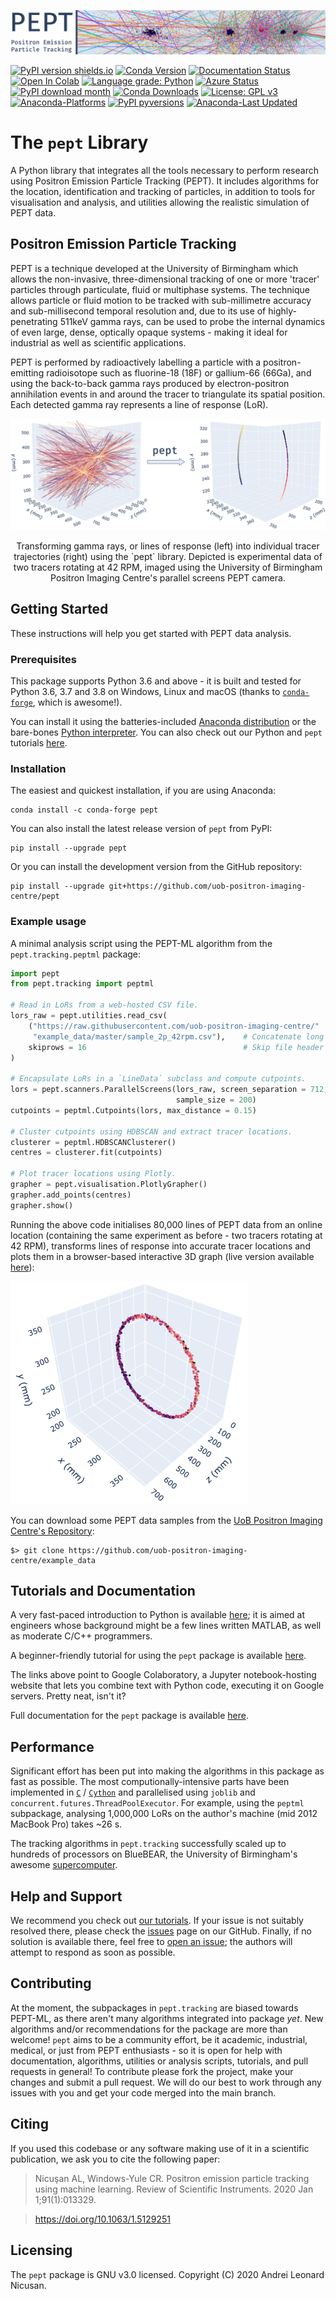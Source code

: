 [![PEPT Logo](https://github.com/uob-positron-imaging-centre/misc-hosting/blob/master/logo.png?raw=true)](https://github.com/uob-positron-imaging-centre/pept)

[![PyPI version shields.io](https://img.shields.io/pypi/v/pept.svg?style=flat-square)](https://pypi.python.org/pypi/pept/)
[![Conda Version](https://img.shields.io/conda/vn/conda-forge/pept.svg?style=flat-square)](https://anaconda.org/conda-forge/pept)
[![Documentation Status](https://readthedocs.org/projects/pept/badge/?version=latest&style=flat-square)](https://pept.readthedocs.io/en/latest/?badge=latest)
[![Open In Colab](https://colab.research.google.com/assets/colab-badge.svg)](https://colab.research.google.com/drive/1G8XHP9zWMMDVu23PXzANLCOKNP_RjBEO)
[![Language grade: Python](https://img.shields.io/lgtm/grade/python/g/uob-positron-imaging-centre/pept.svg?logo=lgtm&logoWidth=18)](https://lgtm.com/projects/g/uob-positron-imaging-centre/pept/context:python)
[![Azure Status](https://dev.azure.com/conda-forge/feedstock-builds/_apis/build/status/pept-feedstock?branchName=master)](https://dev.azure.com/conda-forge/feedstock-builds/_build/latest?definitionId=10178&branchName=master)
[![PyPI download month](https://img.shields.io/pypi/dm/pept.svg?style=flat-square&label=pypi%20downloads)](https://pypi.python.org/pypi/pept/)
[![Conda Downloads](https://img.shields.io/conda/dn/conda-forge/pept.svg?style=flat-square&label=conda%20downloads)](https://anaconda.org/conda-forge/pept)
[![License: GPL v3](https://img.shields.io/github/license/uob-positron-imaging-centre/pept?style=flat-square)](https://github.com/uob-positron-imaging-centre/pept)
[![Anaconda-Platforms](https://anaconda.org/conda-forge/pept/badges/platforms.svg?style=flat-square)](https://anaconda.org/conda-forge/pept)
[![PyPI pyversions](https://img.shields.io/pypi/pyversions/pept.svg?style=flat-square)](https://pypi.python.org/pypi/pept/)
[![Anaconda-Last Updated](https://anaconda.org/conda-forge/pept/badges/latest_release_date.svg)](https://anaconda.org/conda-forge/pept)


# The `pept` Library

A Python library that integrates all the tools necessary to perform research using Positron Emission Particle Tracking (PEPT). It includes algorithms for the location, identification and tracking of particles, in addition to tools for visualisation and analysis, and utilities allowing the realistic simulation of PEPT data.


## Positron Emission Particle Tracking
PEPT is a technique developed at the University of Birmingham which allows the non-invasive, three-dimensional tracking of one or more 'tracer' particles through particulate, fluid or multiphase systems. The technique allows particle or fluid motion to be tracked with sub-millimetre accuracy and sub-millisecond temporal resolution and, due to its use of highly-penetrating 511keV gamma rays, can be used to probe the internal dynamics of even large, dense, optically opaque systems - making it ideal for industrial as well as scientific applications.

PEPT is performed by radioactively labelling a particle with a positron-emitting radioisotope such as fluorine-18 (18F) or gallium-66 (66Ga), and using the back-to-back gamma rays produced by electron-positron annihilation events in and around the tracer to triangulate its spatial position. Each detected gamma ray represents a line of response (LoR).

![Transforming LoRs into trajectories using `pept`](https://github.com/uob-positron-imaging-centre/misc-hosting/blob/master/pept_transformation.png?raw=true)
<div style = "text-align: center"> Transforming gamma rays, or lines of response (left) into individual tracer trajectories (right) using the `pept` library. Depicted is experimental data of two tracers rotating at 42 RPM, imaged using the University of Birmingham Positron Imaging Centre's parallel screens PEPT camera. </div> 


## Getting Started

These instructions will help you get started with PEPT data analysis.


### Prerequisites

This package supports Python 3.6 and above - it is built and tested for Python 3.6, 3.7 and 3.8 on Windows, Linux and macOS (thanks to [`conda-forge`](https://conda-forge.org/), which is awesome!).

You can install it using the batteries-included [Anaconda distribution](https://www.anaconda.com/products/individual) or the bare-bones [Python interpreter](https://www.python.org/downloads/). You can also check out our Python and `pept` tutorials [here](https://github.com/uob-positron-imaging-centre/tutorials).


### Installation

The easiest and quickest installation, if you are using Anaconda:

```
conda install -c conda-forge pept
```

You can also install the latest release version of `pept` from PyPI:

```
pip install --upgrade pept
```

Or you can install the development version from the GitHub repository:

```
pip install --upgrade git+https://github.com/uob-positron-imaging-centre/pept
```


### Example usage

A minimal analysis script using the PEPT-ML algorithm from the `pept.tracking.peptml` package:

```python
import pept
from pept.tracking import peptml

# Read in LoRs from a web-hosted CSV file.
lors_raw = pept.utilities.read_csv(
    ("https://raw.githubusercontent.com/uob-positron-imaging-centre/"
     "example_data/master/sample_2p_42rpm.csv"),    # Concatenate long string
    skiprows = 16                                   # Skip file header
)

# Encapsulate LoRs in a `LineData` subclass and compute cutpoints.
lors = pept.scanners.ParallelScreens(lors_raw, screen_separation = 712,
                                     sample_size = 200)
cutpoints = peptml.Cutpoints(lors, max_distance = 0.15)

# Cluster cutpoints using HDBSCAN and extract tracer locations.
clusterer = peptml.HDBSCANClusterer()
centres = clusterer.fit(cutpoints)

# Plot tracer locations using Plotly.
grapher = pept.visualisation.PlotlyGrapher()
grapher.add_points(centres)
grapher.show()
```

Running the above code initialises 80,000 lines of PEPT data from an online location (containing the same experiment as before - two tracers rotating at 42 RPM), transforms lines of response into accurate tracer locations and plots them in a browser-based interactive  3D graph (live version available [here](https://uob-positron-imaging-centre.github.io/live/sample_42rpm)):

![LoRs analysed using the PEPT-ML minimal script](https://github.com/uob-positron-imaging-centre/misc-hosting/blob/master/pept_centres.png?raw=true)

You can download some PEPT data samples from the [UoB Positron Imaging Centre's Repository](https://github.com/uob-positron-imaging-centre/example_data):

```
$> git clone https://github.com/uob-positron-imaging-centre/example_data
```


## Tutorials and Documentation

A very fast-paced introduction to Python is available [here](https://colab.research.google.com/drive/1Uq8Ppiv8jR-XSVsKZMcCUNuXW-l6n_RI?usp=sharing); it is aimed at engineers whose background might be a few lines written MATLAB, as well as moderate C/C++ programmers.

A beginner-friendly tutorial for using the `pept` package is available [here](https://colab.research.google.com/drive/1G8XHP9zWMMDVu23PXzANLCOKNP_RjBEO).

The links above point to Google Colaboratory, a Jupyter notebook-hosting website that lets you combine text with Python code, executing it on Google servers. Pretty neat, isn't it?

Full documentation for the `pept` package is available [here](https://uob-positron-imaging-centre.github.io).


## Performance

Significant effort has been put into making the algorithms in this package as fast as possible. The most computionally-intensive parts have been implemented in [`C`](https://github.com/uob-positron-imaging-centre/pept/search?l=c) / [`Cython`](https://github.com/uob-positron-imaging-centre/pept/search?l=Cython) and parallelised using `joblib` and `concurrent.futures.ThreadPoolExecutor`. For example, using the `peptml` subpackage, analysing 1,000,000 LoRs on the author's machine (mid 2012 MacBook Pro) takes ~26 s.

The tracking algorithms in `pept.tracking` successfully scaled up to hundreds of processors on BlueBEAR, the University of Birmingham's awesome [supercomputer](https://bear-apps.bham.ac.uk/applications/pept/0.2.2-foss-2019b-Python-3.7.4/).


## Help and Support

We recommend you check out [our tutorials](https://colab.research.google.com/drive/1G8XHP9zWMMDVu23PXzANLCOKNP_RjBEO). If your issue is not suitably resolved there, please check the [issues](https://github.com/uob-positron-imaging-centre/pept/issues) page on our GitHub. Finally, if no solution is available there, feel free to [open an issue](https://github.com/uob-positron-imaging-centre/pept/issues/new); the authors will attempt to respond as soon as possible.


## Contributing

At the moment, the subpackages in `pept.tracking` are biased towards PEPT-ML,
as there aren't many algorithms integrated into package *yet*. New algorithms
and/or recommendations for the package are more than welcome! `pept` aims to be
a community effort, be it academic, industrial, medical, or just from PEPT
enthusiasts - so it is open for help with documentation, algorithms, utilities
or analysis scripts, tutorials, and pull requests in general! To contribute please fork the project, make your changes and submit a pull request. We will do our best to work through any issues with you and get your code merged into the main branch.


## Citing

If you used this codebase or any software making use of it in a scientific
publication, we ask you to cite the following paper:

> Nicuşan AL, Windows-Yule CR. Positron emission particle tracking using machine learning. Review of Scientific Instruments. 2020 Jan 1;91(1):013329.

> https://doi.org/10.1063/1.5129251


## Licensing

The `pept` package is GNU v3.0 licensed.
Copyright (C) 2020 Andrei Leonard Nicusan.




